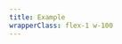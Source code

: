 ```yaml
---
title: Example
wrapperClass: flex-1 w-100
---
```


<script>
    export default {
        data() {
            return {
                activeTab: 1
            }
        }
    }
</script>

<template>
    <div class="vv-tab">
        <nav class="vv-nav vv-nav--tabs vv-nav--full">
            <ul class="vv-nav__menu" role="menu">
                <li class="vv-nav__item" role="presentation">
                    <a
                        class="vv-nav__item-label"
                        role="menuitem"
                        tabindex="0"
                        href="#tab-panel-1"
                        :class="{'current': activeTab === 1}"
                        @click="activeTab = 1">
                        Sidebar item 1
                    </a>
                </li>
                <li class="vv-nav__item" role="presentation">
                    <a
                        class="vv-nav__item-label"
                        role="menuitem"
                        tabindex="0"
                        href="#tab-panel-2"
                        :class="{'current': activeTab === 2}"
                        @click="activeTab = 2">
                        Sidebar item 2
                    </a>
                </li>
                <li class="vv-nav__item" role="presentation">
                    <a
                        class="vv-nav__item-label"
                        role="menuitem"
                        tabindex="0"
                        href="#tab-panel-3"
                        :class="{'current': activeTab === 3}"
                        @click="activeTab = 3">
                        Sidebar item 3
                    </a>
                </li>
                <li class="vv-nav__item" role="presentation">
                    <a
                        class="vv-nav__item-label"
                        role="menuitem"
                        tabindex="0"
                        href="#tab-panel-4"
                        :class="{'current': activeTab === 4}"
                        @click="activeTab = 4">
                        Sidebar item 4
                    </a>
                </li>
            </ul>
        </nav>
        <article id="tab-panel-1" class="vv-tab__panel" :class="{'target': activeTab === 1}">
            <p>
                Lorem ipsum dolor sit amet, consectetur adipiscing elit. Nulla
                vitae elit libero, a pharetra augue. Nullam id dolor id nibh
                ultricies vehicula ut id elit. Morbi leo risus, porta ac
                consectetur ac, vestibulum at eros. Praesent commodo cursus
                magna, vel scelerisque nisl consectetur et. Donec sed odio
                dui. Donec ullamcorper nulla non metus auctor fringilla.
                Nulla vitae elit libero, a pharetra augue.
            </p>
        </article>
        <article id="tab-panel-2" class="vv-tab__panel" :class="{'target': activeTab === 2}">
            <p>
                Praesent commodo cursus
                magna, vel scelerisque nisl consectetur et. Donec sed odio
                dui. Donec ullamcorper nulla non metus auctor fringilla.
                Nulla vitae elit libero, a pharetra augue.
                Lorem ipsum dolor sit amet, consectetur adipiscing elit. Nulla
                vitae elit libero, a pharetra augue. Nullam id dolor id nibh
                ultricies vehicula ut id elit. Morbi leo risus, porta ac
                consectetur ac, vestibulum at eros.
            </p>
        </article>
        <article id="tab-panel-3" class="vv-tab__panel" :class="{'target': activeTab === 3}">
            <p>
                Donec sed odio
                dui. Donec ullamcorper nulla non metus auctor fringilla.
                Nulla vitae elit libero, a pharetra augue.
                Lorem ipsum dolor sit amet, consectetur adipiscing elit. Nulla
                vitae elit libero, a pharetra augue. Nullam id dolor id nibh
                ultricies vehicula ut id elit. Morbi leo risus, porta ac
                consectetur ac, vestibulum at eros. Praesent commodo cursus
                magna, vel scelerisque nisl consectetur et.
            </p>
        </article>
        <article id="tab-panel-4" class="vv-tab__panel" :class="{'target': activeTab === 4}">
            <p>
                Morbi leo risus, porta ac
                consectetur ac, vestibulum at eros. Praesent commodo cursus
                magna, vel scelerisque nisl consectetur et.
                Lorem ipsum dolor sit amet, consectetur adipiscing elit. Nulla
                vitae elit libero, a pharetra augue. Nullam id dolor id nibh
                ultricies vehicula ut id elit. Donec sed odio
                dui. Donec ullamcorper nulla non metus auctor fringilla.
                Nulla vitae elit libero, a pharetra augue.
            </p>
        </article>
    </div>
</template>